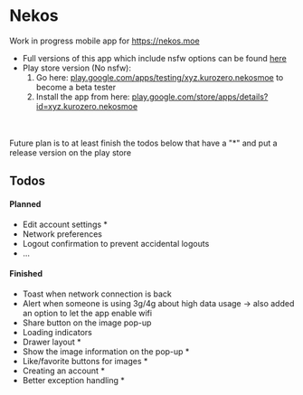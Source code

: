 # Nekos
Work in progress mobile app for https://nekos.moe
<br>
- Full versions of this app which include nsfw options can be found [here](https://github.com/KurozeroPB/Nekos/releases)
- Play store version (No nsfw):
    1. Go here: [play.google.com/apps/testing/xyz.kurozero.nekosmoe](https://play.google.com/apps/testing/xyz.kurozero.nekosmoe) to become a beta tester
    2. Install the app from here: [play.google.com/store/apps/details?id=xyz.kurozero.nekosmoe](https://play.google.com/store/apps/details?id=xyz.kurozero.nekosmoe)

<br><br>
Future plan is to at least finish the todos below that have a "*" and put a release version on the play store

## Todos
#### Planned
- Edit account settings *
- Network preferences
- Logout confirmation to prevent accidental logouts
- ...

#### Finished
- Toast when network connection is back
- Alert when someone is using 3g/4g about high data usage -> also added an option to let the app enable wifi
- Share button on the image pop-up
- Loading indicators
- Drawer layout *
- Show the image information on the pop-up *
- Like/favorite buttons for images *
- Creating an account *
- Better exception handling *

